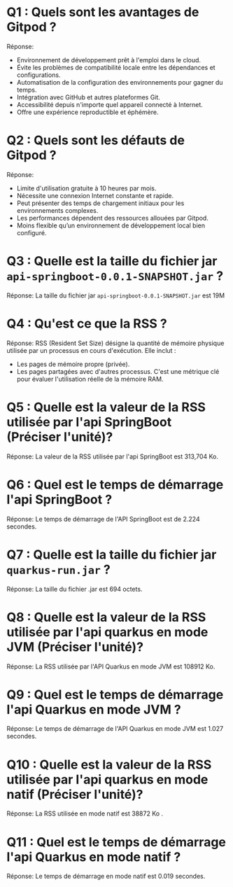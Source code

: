 # Q1 : Quels sont  les avantages de Gitpod ?
Réponse:
- Environnement de développement prêt à l'emploi dans le cloud.
- Évite les problèmes de compatibilité locale entre les dépendances et configurations.
- Automatisation de la configuration des environnements pour gagner du temps.
- Intégration avec GitHub et autres plateformes Git.
- Accessibilité depuis n'importe quel appareil connecté à Internet.
- Offre une expérience reproductible et éphémère.

# Q2 : Quels sont les défauts de Gitpod ?
Réponse:
- Limite d'utilisation gratuite à 10 heures par mois.
- Nécessite une connexion Internet constante et rapide.
- Peut présenter des temps de chargement initiaux pour les environnements complexes.
- Les performances dépendent des ressources allouées par Gitpod.
- Moins flexible qu’un environnement de développement local bien configuré.

# Q3 : Quelle est la taille du fichier jar `api-springboot-0.0.1-SNAPSHOT.jar` ?
Réponse: 
La taille du fichier jar `api-springboot-0.0.1-SNAPSHOT.jar` est 19M 

# Q4 : Qu'est ce que  la RSS ?
Réponse:
RSS (Resident Set Size) désigne la quantité de mémoire physique utilisée par un processus en cours d'exécution. Elle inclut :
- Les pages de mémoire propre (privée).
- Les pages partagées avec d'autres processus.
C'est une métrique clé pour évaluer l'utilisation réelle de la mémoire RAM.

# Q5 : Quelle est la valeur de la RSS utilisée par l'api SpringBoot (Préciser l'unité)?
Réponse:
La valeur de la RSS utilisée par l'api SpringBoot est 313,704 Ko.

# Q6 : Quel est le temps de démarrage l'api SpringBoot ?
Réponse:
Le temps de démarrage de l'API SpringBoot est de 2.224 secondes.

# Q7 : Quelle est la taille du fichier jar `quarkus-run.jar` ?
Réponse:
La taille du fichier .jar est 694 octets.

# Q8 : Quelle est la valeur de la RSS utilisée par l'api quarkus en mode JVM (Préciser l'unité)?
Réponse:
La RSS utilisée par l'API Quarkus en mode JVM est 108912 Ko.

# Q9 : Quel est le temps de démarrage l'api Quarkus en mode JVM ?
Réponse:
Le temps de démarrage de l'API Quarkus en mode JVM est 1.027 secondes.

# Q10 : Quelle est la valeur de la RSS utilisée par l'api quarkus en mode natif (Préciser l'unité)?
Réponse:
La RSS utilisée en mode natif est 38872 Ko .

# Q11 : Quel est le temps de démarrage l'api Quarkus en mode natif ?
Réponse:
Le temps de démarrage en mode natif est 0.019 secondes.


